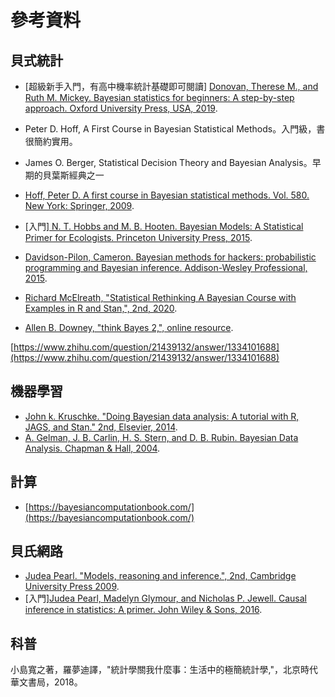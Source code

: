 # 參考資料

## 貝式統計

* \[超級新手入門，有高中機率統計基礎即可閱讀] [Donovan, Therese M., and Ruth M. Mickey. Bayesian statistics for beginners: A step-by-step approach. Oxford University Press, USA, 2019](https://www.amazon.com/-/zh\_TW/Therese-M-Donovan/dp/0198841302/ref=sr\_1\_fkmr0\_1?crid=2J25R69XN9YAE\&keywords=Donovan%2C+Therese+M.%2C+and+Ruth+M.+Mickey.+Bayesian+statistics+for+beginners%3A+A+step-by-step+approach.+Oxford+University+Press%2C+USA%2C+2019.\&qid=1668092584\&sprefix=donovan%2C+therese+m.%2C+and+ruth+m.+mickey.+bayesian+statistics+for+beginners+a+step-by-step+approach.+oxford+university+press%2C+usa%2C+2019.%2Caps%2C467\&sr=8-1-fkmr0).
* Peter D. Hoff, A First Course in Bayesian Statistical Methods。入門級，書很簡約實用。
*   James O. Berger, Statistical Decision Theory and Bayesian Analysis。早期的貝葉斯經典之一


* [Hoff, Peter D. A first course in Bayesian statistical methods. Vol. 580. New York: Springer, 2009](https://www.amazon.com/-/zh\_TW/Peter-D-Hoff/dp/0387922997/ref=sr\_1\_1?crid=1KOIQLLADNARM\&keywords=A+First+Course+in+Bayesian+Statistical+Methods\&qid=1668092130\&sprefix=a+first+course+in+bayesian+statistical+methods%2Caps%2C294\&sr=8-1).
* \[入門][ N. T. Hobbs and M. B. Hooten. Bayesian Models: A Statistical Primer for Ecologists. Princeton University Press, 2015](https://www.amazon.com/-/zh\_TW/N-Thompson-Hobbs/dp/0691159289/ref=sr\_1\_1?crid=1KZTZYL25A0EM\&keywords=Bayesian+Models%3A+A+Statistical+Primer+for+Ecologists\&qid=1668124470\&sprefix=bayesian+data+analysis%2Caps%2C631\&sr=8-1).
* [Davidson-Pilon, Cameron. Bayesian methods for hackers: probabilistic programming and Bayesian inference. Addison-Wesley Professional, 2015](https://www.amazon.com/-/zh\_TW/Cameron-Davidson-Pilon/dp/0133902838/ref=sr\_1\_1?keywords=Bayesian+Methods+for+Hackers\&qid=1668092904\&sr=8-1).
* [Richard McElreath, "Statistical Rethinking A Bayesian Course with Examples in R and Stan,", 2nd, 2020](https://xcelab.net/rm/statistical-rethinking/).
* [Allen B. Downey, "think Bayes 2,", online resource](https://allendowney.github.io/ThinkBayes2/).

[https://www.zhihu.com/question/21439132/answer/1334101688](https://www.zhihu.com/question/21439132/answer/1334101688)

## 機器學習

* [John k. Kruschke. "Doing Bayesian data analysis: A tutorial with R, JAGS, and Stan." 2nd, Elsevier, 2014](https://www.amazon.com/-/zh\_TW/John-Kruschke/dp/0124058884/ref=sr\_1\_1?crid=Z9MR9VZXEC25\&keywords=Doing+Bayesian+Data+Analysis\&qid=1668123900\&sprefix=doing+bayesian+data+analysis%2Caps%2C584\&sr=8-1).
* [A. Gelman, J. B. Carlin, H. S. Stern, and D. B. Rubin. Bayesian Data Analysis. Chapman & Hall, 2004](https://www.amazon.com/-/zh\_TW/Andrew-Gelman/dp/1439840954/ref=sr\_1\_1?crid=1668YJDC9ULFO\&keywords=Bayesian+Data+Analysis\&qid=1668124424\&sprefix=%2Caps%2C352\&sr=8-1).

## 計算

* [https://bayesiancomputationbook.com/](https://bayesiancomputationbook.com/)

## 貝氏網路

* [Judea Pearl. "Models, reasoning and inference.", 2nd, Cambridge University Press 2009](https://www.amazon.com/-/zh\_TW/Causality-Reasoning-Inference%EF%BC%88%E8%8B%B1%E6%96%87%E7%89%88%EF%BC%89-Judea-Pearl/dp/052189560X/ref=sr\_1\_1?keywords=Causality%3A+Models%2C+Reasoning+and+Inference\&qid=1668730260\&sr=8-1).
* \[入門][Judea Pearl,  Madelyn Glymour, and Nicholas P. Jewell. Causal inference in statistics: A primer. John Wiley & Sons, 2016](https://www.amazon.com/-/zh\_TW/Causal-Inference-Statistics%EF%BC%9A-Primer%EF%BC%88%E8%8B%B1%E6%96%87%E7%89%88%EF%BC%89-Judea/dp/1119186846/ref=d\_pd\_sbs\_sccl\_3\_2/138-6746780-0252637?pd\_rd\_w=L7T35\&content-id=amzn1.sym.3676f086-9496-4fd7-8490-77cf7f43f846\&pf\_rd\_p=3676f086-9496-4fd7-8490-77cf7f43f846\&pf\_rd\_r=90SZZN8RMRW51JP4YSJ7\&pd\_rd\_wg=V1QHg\&pd\_rd\_r=bf4cb296-86e8-453a-8d39-6155c7bea1b0\&pd\_rd\_i=1119186846\&psc=1).

## 科普

小島寬之著，羅夢迪譯，"統計學關我什麼事：生活中的極簡統計學,"，北京時代華文書局，2018。
